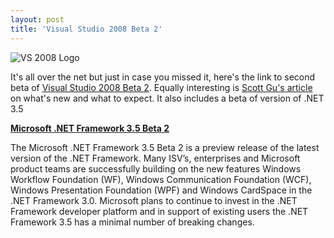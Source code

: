 ```yaml
---
layout: post
title: 'Visual Studio 2008 Beta 2'
---
```

![VS 2008 Logo](http://msdn2.microsoft.com/en-us/vstudio/aa700831.VS08_v%28en-us,MSDN.10%29.png)

It's all over the net but just in case you missed it, here's the link to second beta of [Visual Studio 2008 Beta 2](http://msdn2.microsoft.com/en-us/vstudio/aa700831.aspx). Equally interesting is [Scott Gu's article](http://weblogs.asp.net/scottgu/archive/2007/07/26/vs-2008-and-net-3-5-beta-2-released.aspx) on what's new and what to expect. It also includes a beta of version of .NET 3.5  
  
[**Microsoft .NET Framework 3.5 Beta 2**](http://go.microsoft.com/?linkid=7171923)  


The Microsoft .NET Framework 3.5 Beta 2 is a preview release of the latest version of the .NET Framework. Many ISV’s, enterprises and Microsoft product teams are successfully building on the new features Windows Workflow Foundation (WF), Windows Communication Foundation (WCF), Windows Presentation Foundation (WPF) and Windows CardSpace in the .NET Framework 3.0. Microsoft plans to continue to invest in the .NET Framework developer platform and in support of existing users the .NET Framework 3.5 has a minimal number of breaking changes.

  


